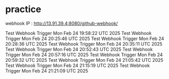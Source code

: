 # practice
webhook IP :  http://13.91.39.4:8080/github-webhook/



Test Webhook Trigger Mon Feb 24 19:58:22 UTC 2025
Test Webhook Trigger Mon Feb 24 20:25:46 UTC 2025
Test Webhook Trigger Mon Feb 24 20:28:36 UTC 2025
Test Webhook Trigger Mon Feb 24 20:35:11 UTC 2025
Test Webhook Trigger Mon Feb 24 20:52:43 UTC 2025
Test Webhook Trigger Mon Feb 24 20:57:16 UTC 2025
Test Webhook Trigger Mon Feb 24 20:59:32 UTC 2025
Test Webhook Trigger Mon Feb 24 21:05:42 UTC 2025
Test Webhook Trigger Mon Feb 24 21:15:19 UTC 2025
Test Webhook Trigger Mon Feb 24 21:21:09 UTC 2025
